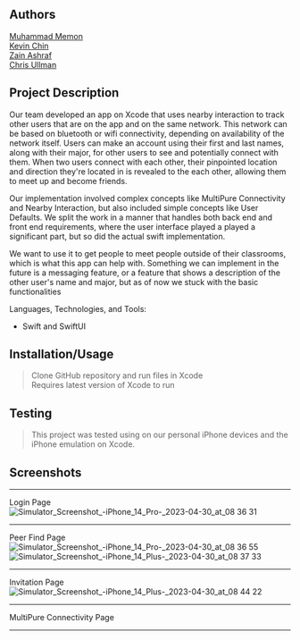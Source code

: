 
## Authors


[Muhammad Memon](https://github.com/Nihal-m24)<br />
[Kevin Chin](https://github.com/kchin118)<br />
[Zain Ashraf](https://github.com/zain-ashraf)<br />
[Chris Ullman](https://github.com/cullm001)<br />


## Project Description

Our team developed an app on Xcode that uses nearby interaction to track other users that are on the app and on the same network. This network can be based on bluetooth or wifi connectivity, depending on availability of the network itself. Users can make an account using their first and last names, along with their major, for other users to see and potentially connect with them. When two users connect with each other, their pinpointed location and direction they're located in is revealed to the each other, allowing them to meet up and become friends.

Our implementation involved complex concepts like MultiPure Connectivity and Nearby Interaction, but also included simple concepts like User Defaults. We split the work in a manner that handles both back end and front end requirements, where the user interface played a played a significant part, but so did the actual swift implementation.

We want to use it to get people to meet people outside of their classrooms, which is what this app can help with. Something we can implement in the future is a messaging feature, or a feature that shows a description of the other user's name and major, but as of now we stuck with the basic functionalities<br />


Languages, Technologies, and Tools: <br />
* Swift and SwiftUI

 ## Installation/Usage
 > Clone GitHub repository and run files in Xcode <br />
 > Requires latest version of Xcode to run <br />
 
 
 ## Testing
 > This project was tested using on our personal iPhone devices and the iPhone emulation on Xcode.
 
  ## Screenshots
************************************************************************************************************
Login Page
![Simulator_Screenshot_-_iPhone_14_Pro_-_2023-04-30_at_08 36 31](https://user-images.githubusercontent.com/114531279/235362582-e37ef076-9f32-4c60-afe0-fa8d6b0e7338.png)

************************************************************************************************************
Peer Find Page
![Simulator_Screenshot_-_iPhone_14_Pro_-_2023-04-30_at_08 36 55](https://user-images.githubusercontent.com/114531279/235362601-ee76fb3c-30a3-4fca-a76d-ca0b9634c111.png)
![Simulator_Screenshot_-_iPhone_14_Plus_-_2023-04-30_at_08 37 33](https://user-images.githubusercontent.com/114531279/235362614-9ef778f5-b2d4-49dd-a353-263ccc5cab94.png)

************************************************************************************************************
Invitation Page
![Simulator_Screenshot_-_iPhone_14_Plus_-_2023-04-30_at_08 44 22](https://user-images.githubusercontent.com/114531279/235362754-3dd9396b-8cdc-4466-9e83-65f6e8564b9b.png)

************************************************************************************************************
MultiPure Connectivity Page


************************************************************************************************************

 
